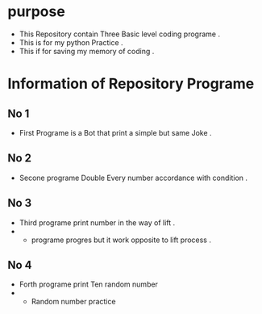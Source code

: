 # purpose
- This Repository contain Three Basic level coding programe .
- This is for my python Practice .
- This if for saving my memory of coding .

# Information of Repository Programe
## No 1
- First Programe is a Bot that print a simple but same Joke .
## No 2
- Secone programe Double Every number accordance with condition .
## No 3
- Third programe print number in the way of lift .
- - programe progres but it work opposite to  lift process .
## No 4 
- Forth programe print Ten random number
- - Random number practice 